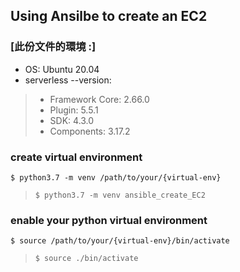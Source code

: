 ## Using Ansilbe to create an EC2

### [此份文件的環境 :]
* OS: Ubuntu 20.04
* serverless --version:
> * Framework Core: 2.66.0  
> * Plugin: 5.5.1  
> * SDK: 4.3.0  
> * Components: 3.17.2

### create virtual environment
```
$ python3.7 -m venv /path/to/your/{virtual-env}
```
> `$ python3.7 -m venv ansible_create_EC2`

### enable your python virtual environment
```$ source /path/to/your/{virtual-env}/bin/activate```
> `$ source ./bin/activate`

